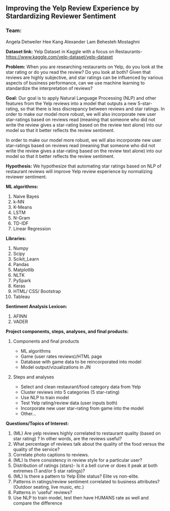 ## Improving the Yelp Review Experience by Stardardizing Reviewer Sentiment

### Team: 
  Angela Detweiler
  Hee Kang
  Alexander Lam
  Behesteh Mostaghni

**Dataset link:** Yelp Dataset in Kaggle with a focus on Restaurants- https://www.kaggle.com/yelp-dataset/yelp-dataset

**Problem:** When you are researching restaurants on Yelp, do you look at the star rating or do you read the review? Do you look at both? Given that reviews are highly subjective, and star ratings can be influenced by various aspects of business performance, can we use machine learning to standardize the interpretation of reviews? 

**Goal:** Our goal is to apply Natural Language Processing (NLP) and other features from the Yelp reviews into a model that outputs a new 5-star-rating, so that there is less discrepancy between reviews and star ratings. In order to make our model more robust, we will also incorporate new user star-ratings based on reviews read (meaning that someone who did not write the review gives a star-rating based on the review text alone) into our model so that it better reflects the review sentiment. 

In order to make our model more robust, we will also incorporate new user star-ratings based on reviews read (meaning that someone who did not write the review gives a star-rating based on the review text alone) into our model so that it better reflects the review sentiment. 

**Hypothesis:** We hypothesize that automating star ratings based on NLP of restaurant reviews will improve Yelp review experience by normalizing reviewer sentiment.

**ML algorithms:**
  1. Naive Bayes
  2. k-NN
  3. K-Means
  4. LSTM
  5. N-Gram
  6. TD-IDF
  7. Linear Regression
  
 **Libraries:**
 1. Numpy
 2. Scipy
 3. Scikit_Learn
 4. Pandas
 5. Matplotlib
 6. NLTK
 7. PySpark
 8. Keras
 9. HTML/ CSS/ Bootstrap
 10. Tableau
 
 **Sentiment Analysis Lexicon:**
 1. AFINN 
 2. VADER
 
**Project components, steps, analyses, and final products:**
  1. Components and final products 
      * ML algorithms
      * Game (user rates reviews)/HTML page
      * Database with game data to be reincorporated into model
      * Model output/vizualizations in JN

  2. Steps and analyses
      * Select and clean restaurant/food category data from Yelp
      * Cluster reviews into 5 categories (5 star-rating)
      * Use NLP to train model
      * Test Yelp rating/review data (user inputs both)
      * Incorporate new user star-rating from game into the model
      * Other...

**Questions/Topics of Interest:**

1. (ML) Are yelp reviews highly correlated to restaurant quality (based on star rating) ? In other words, are the reviews useful? 
2. What percentage of reviews talk about the quality of the food versus the quality of the service?
3. Correlate photo captions to reviews.
4. (ML) Is there consistency in review style for a particular user?
5. Distribution of  ratings (stars)- Is it a bell curve or does it peak at both extremes (1 and/or 5 star ratings)?
6. (ML) Is there a pattern to Yelp Elite status? Elite vs non-elite.
7. Patterns in ratings/review sentiment correlated to business attributes? (Outdoor seating, live music, etc.)
8. Patterns in 'useful' reviews?
9. Use NLP to train model, test then have HUMANS rate as well and compare the difference
